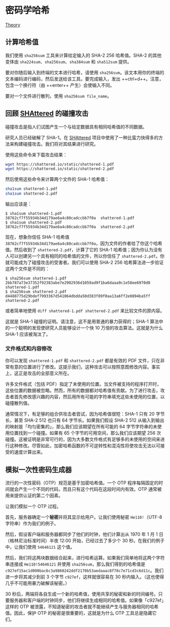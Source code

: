 # 密码学哈希

[Theory](../../../theory/cryptographic-hash)

## 计算哈希值

我们使用 `sha256sum` 工具来计算给定输入的 SHA-2 256 哈希值。SHA-2 的其他变体由 `sha224sum`、`sha256sum`、`sha384sum` 和 `sha512sum` 提供。

要对你随后输入到终端的文本进行哈希，请使用 `sha256sum`。该文本用你的终端的文本编码进行编码，然后发送给该工具。要完成输入，发出 ++ctrl+d++。注意，包含一个换行符（由 ++enter++ 产生）会使输入不同。

要对一个文件进行散列，使用 `sha256sum file_name`。

## 回顾 [SHAttered](https://shattered.io) 的碰撞攻击

碰撞攻击是指人们试图产生一个与给定数据具有相同哈希值的不同数据。

研究人员已经破解了 SHA-1。在 [SHAttered](https://shattered.io) 项目中使用了一种比蛮力快得多的方法来构建碰撞攻击。我们将对其结果进行研究。

使用这些命令来下载攻击结果：

``` sh
wget https://shattered.io/static/shattered-1.pdf
wget https://shattered.io/static/shattered-2.pdf
```

然后使用这些命令来计算两个文件的 SHA-1 哈希值：

``` sh
sha1sum shattered-1.pdf
sha1sum shattered-2.pdf
```

输出应该是：

```
$ sha1sum shattered-1.pdf
38762cf7f55934b34d179ae6a4c80cadccbb7f0a  shattered-1.pdf
$ sha1sum shattered-2.pdf
38762cf7f55934b34d179ae6a4c80cadccbb7f0a  shattered-2.pdf
```

现在，想象你信任 SHA-1 哈希值 `38762cf7f55934b34d179ae6a4c80cadccbb7f0a`，因为文件的作者给了你这个哈希值。然后收到了 `shattered-2.pdf`，计算了它的 SHA-1 哈希值；因为你认为没有人可以创建另一个具有相同的哈希值的文件，所以你信任了 `shattered-2.pdf`。你就可能成为了碰撞攻击的受害者。我们可以使用 SHA-2 256 哈希算法进一步验证这两个文件是不同的：

```
$ sha256sum shattered-1.pdf
2bb787a73e37352f92383abe7e2902936d1059ad9f1ba6daaa9c1e58ee6970d0  shattered-1.pdf
$ sha256sum shattered-2.pdf
d4488775d29bdef7993367d541064dbdda50d383f89f0aa13a6ff2e0894ba5ff  shattered-2.pdf
```

或者简单地使用 `diff shattered-1.pdf shattered-2.pdf` 来比较文件的原内容。

这就是 SHA-1 碰撞的证明。请注意，这不是用普通的暴力获得的；SHA-1 算法中的一个聪明的发现使研究人员能够设计一个快 10 万倍的攻击算法。这就是为什么 SHA-1 应该被淘汰了。

### 文件格式和内容修改

你可以发现 `shattered-1.pdf` 和 `shattered-2.pdf` 都是有效的 PDF 文件，只在非常有意的位置进行了修改。这提示我们，这种攻击可以按照意图修改内容。事实上，这正是攻击的全部意义所在。

许多文件格式（包括 PDF）指定了未使用的位置。当文件被支持的程序打开时，这些位置的数据被忽略。然而，所有的数据都对哈希值有贡献。为了进行攻击，攻击者首先修改感兴趣的内容，然后用所有可能的字符串填充这些未使用的位置，以碰撞散列值。

通常情况下，有足够的组合供攻击者尝试，因为哈希值很短：SHA-1 只有 20 字节长，甚至 SHA-2 512 也只有 64 字节长。如果我们假设 SHA-2 512 从输入到输出的映射是「均匀密集的」，那么我们应该期望在所有可能的 64 字节字符串的未使用位置找到一个碰撞。如果有 65 个字节的可用空间，那么我们应该期望 256 次碰撞。这被证明是非常可行的，因为大多数文件格式有足够多的未使用的空间来进行这种修改。尽管如此，加密哈希函数的不可逆转性和混沌性将使攻击无法以可接受的速度计算出来。

## 模拟一次性密码生成器

流行的一次性密码（OTP）规范是基于加密哈希值。一个 OTP 程序每隔固定的时间就会产生一个不同的代码，而且只有这个代码在这段时间内有效。OTP 通常被用来提供认证的第二个因素。

让我们模拟一个 OTP 过程。

首先，服务器确定一个**秘密**并将其显示给用户。让我们使用秘密 `He110!`（UTF-8 字符串）作为我们的例子。

然后，假设客户端和服务器都同步了他们的时钟，他们计算出从 1970 年 1 月 1 日（格林尼治标准时间）半夜 12:00 开始，已经过去了多少个 30 秒。在我们的例子中，让我们使用 `54646121` 这个值。

然后，我们将这两块数据结合起来，进行哈希运算。如果我们简单地将这两个字符串连接成 `He110!54646121` 并使用 `sha256sum`，那么我们得到的哈希值是 `c927ef15ac1d090bac6c3a9860242ddf2170b53aedaaac8f78c7e71cd3c6d11c`。我们进一步将其减少到前 3 个字节 `c927ef`，这样就很容易在 30 秒内输入。（这也使得几乎不可能用暴力破解该秘密。）

30 秒后，两端将各自生成一个新的哈希值，使用共享的秘密和新的时间编号。只要服务器和客户端的时钟同步，他们将继续生成相同的哈希值。如果像「c927ef」这样的 OTP 被泄露，不知道秘密的攻击者就不能继续产生与服务器相同的哈希值。因此，保护 OTP 的秘密是很重要的，这就是为什么 OTP 工具总是隐藏它们。
